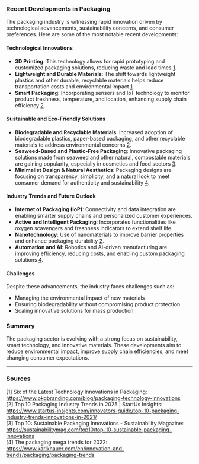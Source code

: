 ### Recent Developments in Packaging

The packaging industry is witnessing rapid innovation driven by technological advancements, sustainability concerns, and consumer preferences. Here are some of the most notable recent developments:

#### Technological Innovations
- **3D Printing**: This technology allows for rapid prototyping and customized packaging solutions, reducing waste and lead times [1](https://www.pkgbranding.com/blog/packaging-technology-innovations).
- **Lightweight and Durable Materials**: The shift towards lightweight plastics and other durable, recyclable materials helps reduce transportation costs and environmental impact [1](https://www.pkgbranding.com/blog/packaging-technology-innovations).
- **Smart Packaging**: Incorporating sensors and IoT technology to monitor product freshness, temperature, and location, enhancing supply chain efficiency [2](https://www.startus-insights.com/innovators-guide/top-10-packaging-industry-trends-innovations-in-2021/).

#### Sustainable and Eco-Friendly Solutions
- **Biodegradable and Recyclable Materials**: Increased adoption of biodegradable plastics, paper-based packaging, and other recyclable materials to address environmental concerns [2](https://www.startus-insights.com/innovators-guide/top-10-packaging-industry-trends-innovations-in-2021/).
- **Seaweed-Based and Plastic-Free Packaging**: Innovative packaging solutions made from seaweed and other natural, compostable materials are gaining popularity, especially in cosmetics and food sectors [3](https://sustainabilitymag.com/top10/top-10-sustainable-packaging-innovations).
- **Minimalist Design & Natural Aesthetics**: Packaging designs are focusing on transparency, simplicity, and a natural look to meet consumer demand for authenticity and sustainability [4](https://www.karlknauer.com/en/innovation-and-trends/packaging/packaging-trends).

#### Industry Trends and Future Outlook
- **Internet of Packaging (IoP)**: Connectivity and data integration are enabling smarter supply chains and personalized customer experiences.
- **Active and Intelligent Packaging**: Incorporates functionalities like oxygen scavengers and freshness indicators to extend shelf life.
- **Nanotechnology**: Use of nanomaterials to improve barrier properties and enhance packaging durability [2](https://www.startus-insights.com/innovators-guide/top-10-packaging-industry-trends-innovations-in-2021/).
- **Automation and AI**: Robotics and AI-driven manufacturing are improving efficiency, reducing costs, and enabling custom packaging solutions [4](https://en.innovamaquinaria.com/news/challenges-and-trends-in-packaging-and-logistics-for-2025-sustainability-ai-and-automation/).

#### Challenges
Despite these advancements, the industry faces challenges such as:
- Managing the environmental impact of new materials
- Ensuring biodegradability without compromising product protection
- Scaling innovative solutions for mass production

### Summary
The packaging sector is evolving with a strong focus on sustainability, smart technology, and innovative materials. These developments aim to reduce environmental impact, improve supply chain efficiencies, and meet changing consumer expectations.

---

### Sources
[1] Six of the Latest Technology Innovations in Packaging: https://www.pkgbranding.com/blog/packaging-technology-innovations  
[2] Top 10 Packaging Industry Trends in 2025 | StartUs Insights: https://www.startus-insights.com/innovators-guide/top-10-packaging-industry-trends-innovations-in-2021/  
[3] Top 10: Sustainable Packaging Innovations - Sustainability Magazine: https://sustainabilitymag.com/top10/top-10-sustainable-packaging-innovations  
[4] The packaging mega trends for 2022: https://www.karlknauer.com/en/innovation-and-trends/packaging/packaging-trends